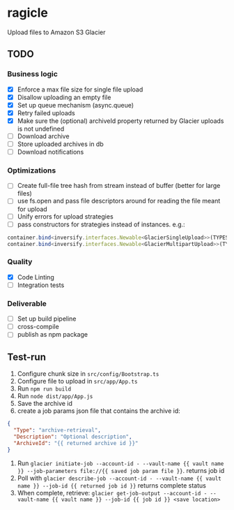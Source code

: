 # ragicle
Upload files to Amazon S3 Glacier

## TODO

### Business logic
* [x] Enforce a max file size for single file upload
* [x] Disallow uploading an empty file
* [x] Set up queue mechanism (async.queue)
* [x] Retry failed uploads
* [x] Make sure the (optional) archiveId property returned by Glacier uploads is not undefined
* [ ] Download archive
* [ ] Store uploaded archives in db
* [ ] Download notifications

### Optimizations
* [ ] Create full-file tree hash from stream instead of buffer (better for large files)
* [ ] use fs.open and pass file descriptors around for reading the file meant for upload
* [ ] Unify errors for upload strategies
* [ ] pass constructors for strategies instead of instances. e.g.:
```typescript
container.bind<inversify.interfaces.Newable<GlacierSingleUpload>>(TYPES.GlacierSingleStrategy).toConstructor<GlacierSingleUpload>(GlacierSingleUpload)
container.bind<inversify.interfaces.Newable<GlacierMultipartUpload>>(TYPES.GlacierMultipartStrategy)  .toConstructor<GlacierSingleUpload>(GlacierSingleUpload)
```
### Quality
* [x] Code Linting
* [ ] Integration tests

### Deliverable
* [ ] Set up build pipeline
* [ ] cross-compile
* [ ] publish as npm package

## Test-run
1. Configure chunk size in `src/config/Bootstrap.ts`
1. Configure file to upload in `src/app/App.ts`
1. Run `npm run build`
1. Run `node dist/app/App.js`
1. Save the archive id
1. create a job params json file that contains the archive id:
```json
{
  "Type": "archive-retrieval",
  "Description": "Optional description",
  "ArchiveId": "{{ returned archive id }}"
}
```
1. Run `glacier initiate-job --account-id - --vault-name {{ vault name }} --job-parameters file://{{ saved job param file }}`.
returns job id
1. Poll with `glacier describe-job --account-id - --vault-name {{ vault name }} --job-id {{ returned job id }}`
returns complete status
1. When complete, retrieve: `glacier get-job-output --account-id - --vault-name {{ vault name }} --job-id {{ job id }} <save location>`
